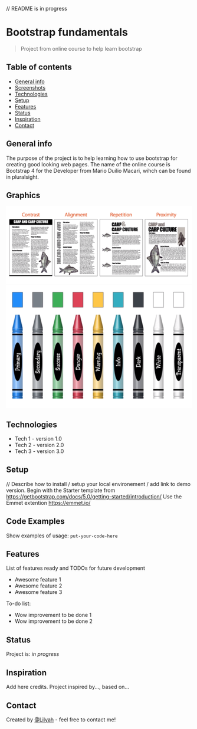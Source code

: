 // README is in progress

# Bootstrap fundamentals
> Project from online course to help learn bootstrap

## Table of contents
* [General info](#general-info)
* [Screenshots](#screenshots)
* [Technologies](#technologies)
* [Setup](#setup)
* [Features](#features)
* [Status](#status)
* [Inspiration](#inspiration)
* [Contact](#contact)

## General info
The purpose of the project is to help learning how to use bootstrap for creating good looking web pages.
The name of the online course is Bootstrap 4 for the Developer from Mario Duilio Macari, wihch can be found in pluralsight.

## Graphics
![Principles of graphic design screenshot](./img/4_principles_of_graphic_design.png)
![Boostrap color names](./img/all_the_bootstrap_color_names.png)

## Technologies
* Tech 1 - version 1.0
* Tech 2 - version 2.0
* Tech 3 - version 3.0

## Setup
// Describe how to install / setup your local environement / add link to demo version.
Begin with the Starter template from https://getbootstrap.com/docs/5.0/getting-started/introduction/
Use the Emmet extention https://emmet.io/


## Code Examples
Show examples of usage:
`put-your-code-here`

## Features
List of features ready and TODOs for future development
* Awesome feature 1
* Awesome feature 2
* Awesome feature 3

To-do list:
* Wow improvement to be done 1
* Wow improvement to be done 2

## Status
Project is: _in progress_

## Inspiration
Add here credits. Project inspired by..., based on...

## Contact
Created by [@Lilyah](https://github.com/Lilyah) - feel free to contact me!